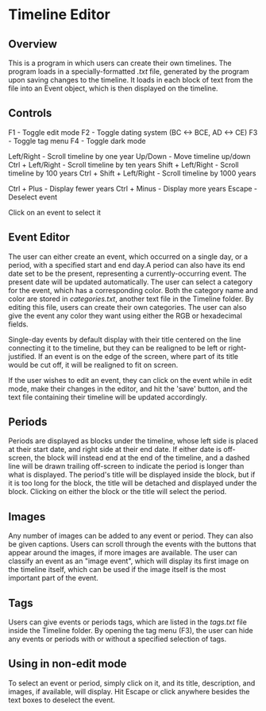 # Timeline Editor

## Overview
This is a program in which users can create their own timelines. The program
loads in a specially-formatted *.txt* file, generated by the program upon
saving changes to the timeline. It loads in each block of text from the file
into an Event object, which is then displayed on the timeline.

## Controls
F1 - Toggle edit mode
F2 - Toggle dating system (BC <-> BCE, AD <-> CE)
F3 - Toggle tag menu
F4 - Toggle dark mode

Left/Right - Scroll timeline by one year
Up/Down - Move timeline up/down
Ctrl + Left/Right - Scroll timeline by ten years
Shift + Left/Right - Scroll timeline by 100 years
Ctrl + Shift + Left/Right - Scroll timeline by 1000 years

Ctrl + Plus - Display fewer years
Ctrl + Minus - Display more years
Escape - Deselect event

Click on an event to select it

## Event Editor
The user can either create an event, which occurred on a single day, or a
period, with a specified start and end day.A period can also have its end date
set to be the present, representing a currently-occurring event. The present
date will be updated automatically. The user can select a category for the
event, which has a corresponding color. Both the category name and color are
stored in *categories.txt*, another text file in the Timeline folder.
By editing this file, users can create their own categories. The user can also
give the event any color they want using either the RGB or hexadecimal fields.

Single-day events by default display with their title centered on the line
connecting it to the timeline, but they can be realigned to be left or right-
justified. If an event is on the edge of the screen, where part of its title
would be cut off, it will be realigned to fit on screen.

If the user wishes to edit an event, they can click on the event while in edit
mode, make their changes in the editor, and hit the 'save' button, and the text
file containing their timeline will be updated accordingly.

## Periods
Periods are displayed as blocks under the timeline, whose left side is placed
at their start date, and right side at their end date. If either date is
off-screen, the block will instead end at the end of the timeline, and a dashed
line will be drawn trailing off-screen to indicate the period is longer than
what is displayed. The period's title will be displayed inside the block, but
if it is too long for the block, the title will be detached and displayed under
the block. Clicking on either the block or the title will select the period.

## Images
Any number of images can be added to any event or period. They can also be
given captions. Users can scroll through the events with the buttons that
appear around the images, if more images are available. The user can
classify an event as an "image event", which will display its first image
on the timeline itself, which can be used if the image itself is the most
important part of the event.

## Tags
Users can give events or periods tags, which are listed in the *tags.txt*
file inside the Timeline folder. By opening the tag menu (F3), the user can
hide any events or periods with or without a specified selection of tags.

## Using in non-edit mode
To select an event or period, simply click on it, and its title, description,
and images, if available, will display. Hit Escape or click anywhere besides
the text boxes to deselect the event.
